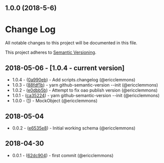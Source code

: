 ## 1.0.0 (2018-5-6)

# Change Log
All notable changes to this project will be documented in this file.

This project adheres to [Semantic Versioning](http://semver.org/).

## 2018-05-06 - [1.0.4 - current version]

- 1.0.4 - ([0a990eb](https://github.com/ericclemmons/graphql-mock-object/commit/0a990eb000e5cdc9f6c5775536891673b76a7823)) - Add scripts.changelog (@ericclemmons)
- 1.0.3 - ([88fdf1b](https://github.com/ericclemmons/graphql-mock-object/commit/88fdf1b87460d50b8fb2c10c345b9250e4f3c2cf)) - yarn github-semantic-version --init (@ericclemmons)
- 1.0.2 - ([e0dbb5b](https://github.com/ericclemmons/graphql-mock-object/commit/e0dbb5b99e0e4c5e5f76105258e0e66a725941fa)) - Attempt to fix oao publish version (@ericclemmons)
- 1.0.1 - ([ca35224](https://github.com/ericclemmons/graphql-mock-object/commit/ca3522418748f020e931d1a15125288f01000d88)) - yarn github-semantic-version --init (@ericclemmons)
- 1.0.0 - ([1](https://github.com/ericclemmons/graphql-mock-object/pull/1)) - MockObject (@ericclemmons)

## 2018-05-04

- 0.0.2 - ([e6535e8](https://github.com/ericclemmons/graphql-mock-object/commit/e6535e80574cb20c582e8db35fc2649c69aed1a5)) - Initial working schema (@ericclemmons)

## 2018-04-30

- 0.0.1 - ([62dc904](https://github.com/ericclemmons/graphql-mock-object/commit/62dc90478c2a802f342d47ac71709019fb3748bd)) - first commit (@ericclemmons)
